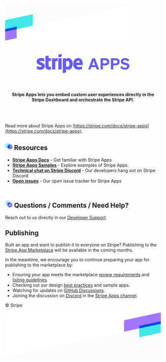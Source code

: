 <img src="./.readme/bg-banner-top.png" alt="top background banner" width="420" >
<h1 align="center">
  <img src="./.readme/stripe-apps-burple.svg" width="300" />
  <br/>
  <br/>
</h1>

<h4 align="center">Stripe Apps lets you embed custom user experiences directly in the Stripe Dashboard and orchestrate the Stripe API.</h4>

<br />
<br />

Read more about Stripe Apps on [https://stripe.com/docs/stripe-apps](https://stripe.com/docs/stripe-apps).

<h2><img src='./.readme/blocks.svg' width='24'> Resources</h2>

- **[Stripe Apps Docs](https://stripe.com/docs/stripe-apps)** - Get familiar with Stripe Apps
- **[Stripe Apps Samples](examples)** - Explore examples of Stripe Apps.
- **[Technical chat on Stripe Discord](https://stripe.com/go/developer-chat)** - Our developers hang out on Stripe Discord
- **[Open issues](https://github.com/stripe/stripe-apps/issues)** - Our open issue tracker for Stripe Apps

<h2><br><img src='./.readme/gears.svg' width='24'> Questions / Comments / Need Help?</h2>

Reach out to us directly in our [Developer Support](https://github.com/stripe/stripe-apps/wiki/Developer-Support).

<h2> Publishing </h2>

Built an app and want to publish it to everyone on Stripe? Publishing to the [Stripe App Marketplace](https://marketplace.stripe.com/) will be available in the coming months.

In the meantime, we encourage you to continue preparing your app for publishing to the marketplace by: 
- Ensuring your app meets the marketplace [review requirements](https://stripe.com/docs/stripe-apps/review-requirements) and [listing guidelines](https://stripe.com/docs/stripe-apps/listing-guidelines). 
- Checking out our design [best practices](https://stripe.com/docs/stripe-apps/listing-guidelines) and sample apps. 
- Watching for updates on [GitHub Discussions](https://github.com/stripe/stripe-apps/discussions).
- Joining the discussion on [Discord](https://discord.com/invite/stripe) in the [Stripe Apps channel](https://discord.com/channels/841573134531821608/974592073229549638).

© Stripe

<img src="./.readme/bg-banner-bottom.png" align="right" width="515" alt="top background banner">
